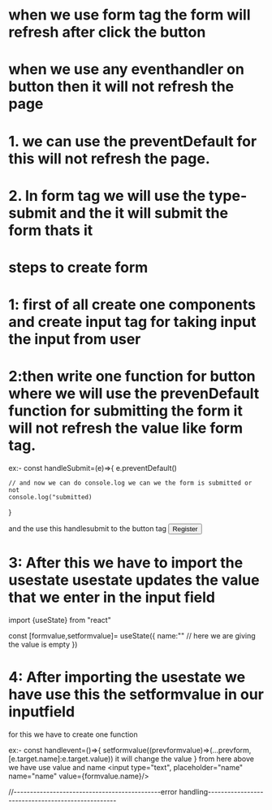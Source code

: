 # when we use form tag the form will refresh after click the button 

# when we use any eventhandler on button then it will not refresh the page 
# 1. we can use the preventDefault for this will not refresh the page.

# 2. In form tag we will use the type- submit and the it will submit the form thats it  

<!-- --------------------------------------------How to make form----------------------------------------------------->

# steps to create form

# 1: first of all create one components and create input tag for taking input the input from user

# 2:then write one function for button where we will use the prevenDefault function for submitting the form it will not refresh the value like form tag.

 ex:- const handleSubmit=(e)=>{
    e.preventDefault()

    // and now we can do console.log we can we the form is submitted or not
    console.log("submitted)

 }

 and the use this handlesubmit to the button tag <button onclick={hand}>Register</button>

 # 3: After this we have to import the usestate usestate updates the value that we enter in the input field  

 import {useState} from "react"

 const [formvalue,setformvalue]= useState({
    name:""        // here we are giving the value is empty
 })

# 4: After importing the usestate we have use this the setformvalue in our inputfield 
 for this we have to create one function

 ex:- const handlevent=()=>{
    setformvalue((prevformvalue)=>(...prevform,[e.target.name]:e.target.value))    it will change the value
 }
  from here above we have use value and name
 <input type="text", placeholder="name" name="name" value={formvalue.name}/>  

 //---------------------------------------------error handling--------------------------------------------------



 